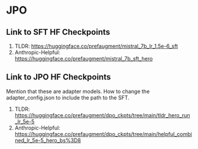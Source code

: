 # JPO

## Link to SFT HF Checkpoints

1. TLDR: https://huggingface.co/prefaugment/mistral_7b_lr_1.5e-6_sft
2. Anthropic-Helpful: https://huggingface.co/prefaugment/mistral_7b_sft_hero

## Link to JPO HF Checkpoints 

Mention that these are adapter models. How to change the adapter_config.json to include the path to the SFT.

1. TLDR: https://huggingface.co/prefaugment/dpo_ckpts/tree/main/tldr_hero_run_lr_5e-5
2. Anthropic-Helpful: https://huggingface.co/prefaugment/dpo_ckpts/tree/main/helpful_combined_lr_5e-5_hero_bs%3D8
